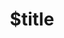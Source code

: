 ---
title: $title
second_title: Référence de l'API GroupDocs.Redaction pour .NET
description: $description
type: docs
weight: $weight
url: /fr/net/$ref/
---